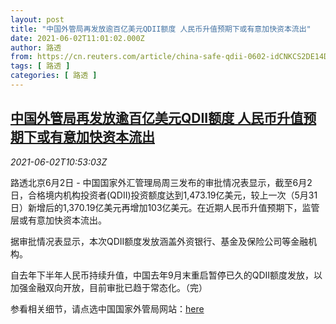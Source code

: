 ```yaml
---
layout: post
title: "中国外管局再发放逾百亿美元QDII额度 人民币升值预期下或有意加快资本流出"
date: 2021-06-02T11:01:02.000Z
author: 路透
from: https://cn.reuters.com/article/china-safe-qdii-0602-idCNKCS2DE14D
tags: [ 路透 ]
categories: [ 路透 ]
---
```

<!--1622631662000-->
[中国外管局再发放逾百亿美元QDII额度 人民币升值预期下或有意加快资本流出](https://cn.reuters.com/article/china-safe-qdii-0602-idCNKCS2DE14D)
------

<div>
<div><i>2021-06-02T10:53:03Z</i></div><p>路透北京6月2日 - 中国国家外汇管理局周三发布的审批情况表显示，截至6月2日，合格境内机构投资者(QDII)投资额度达到1,473.19亿美元，较上一次（5月31日）新增后的1,370.19亿美元再增加103亿美元。在近期人民币升值预期下，监管层或有意加快资本流出。</p><p>据审批情况表显示，本次QDII额度发放涵盖外资银行、基金及保险公司等金融机构。</p><p>自去年下半年人民币持续升值，中国去年9月末重启暂停已久的QDII额度发放，以加强金融双向开放，目前审批已趋于常态化。（完）</p><p>参看相关细节，请点选中国国家外管局网站：<a href="http://www.safe.gov.cn/safe/2018/0425/16849.html">here</a></p>
</div>
